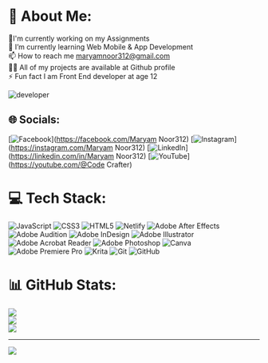 # 💫 About Me:
🔭I'm currently working on my Assignments<br>🌱 I’m currently learning Web Mobile & App Development<br>📫 How to reach me maryamnoor312@gmail.com<br>👨‍💻 All of my projects are available at Github profile<br>⚡ Fun fact I am Front End developer at age 12


![developer](https://github.com/user-attachments/assets/2bb5a04d-bbf0-488b-be1e-e15c6da73f1f)
## 🌐 Socials:
[![Facebook](https://img.shields.io/badge/Facebook-%231877F2.svg?logo=Facebook&logoColor=white)](https://facebook.com/Maryam Noor312) [![Instagram](https://img.shields.io/badge/Instagram-%23E4405F.svg?logo=Instagram&logoColor=white)](https://instagram.com/Maryam Noor312) [![LinkedIn](https://img.shields.io/badge/LinkedIn-%230077B5.svg?logo=linkedin&logoColor=white)](https://linkedin.com/in/Maryam Noor312) [![YouTube](https://img.shields.io/badge/YouTube-%23FF0000.svg?logo=YouTube&logoColor=white)](https://youtube.com/@Code Crafter) 




# 💻 Tech Stack:
![JavaScript](https://img.shields.io/badge/javascript-%23323330.svg?style=for-the-badge&logo=javascript&logoColor=%23F7DF1E) ![CSS3](https://img.shields.io/badge/css3-%231572B6.svg?style=for-the-badge&logo=css3&logoColor=white) ![HTML5](https://img.shields.io/badge/html5-%23E34F26.svg?style=for-the-badge&logo=html5&logoColor=white) ![Netlify](https://img.shields.io/badge/netlify-%23000000.svg?style=for-the-badge&logo=netlify&logoColor=#00C7B7) ![Adobe After Effects](https://img.shields.io/badge/Adobe%20After%20Effects-9999FF.svg?style=for-the-badge&logo=Adobe%20After%20Effects&logoColor=white) ![Adobe Audition](https://img.shields.io/badge/Adobe%20Audition-9999FF.svg?style=for-the-badge&logo=Adobe%20Audition&logoColor=white) ![Adobe InDesign](https://img.shields.io/badge/Adobe%20InDesign-49021F?style=for-the-badge&logo=adobeindesign&logoColor=FF3366) ![Adobe Illustrator](https://img.shields.io/badge/adobe%20illustrator-%23FF9A00.svg?style=for-the-badge&logo=adobe%20illustrator&logoColor=white) ![Adobe Acrobat Reader](https://img.shields.io/badge/Adobe%20Acrobat%20Reader-EC1C24.svg?style=for-the-badge&logo=Adobe%20Acrobat%20Reader&logoColor=white) ![Adobe Photoshop](https://img.shields.io/badge/adobe%20photoshop-%2331A8FF.svg?style=for-the-badge&logo=adobe%20photoshop&logoColor=white) ![Canva](https://img.shields.io/badge/Canva-%2300C4CC.svg?style=for-the-badge&logo=Canva&logoColor=white) ![Adobe Premiere Pro](https://img.shields.io/badge/Adobe%20Premiere%20Pro-9999FF.svg?style=for-the-badge&logo=Adobe%20Premiere%20Pro&logoColor=white) ![Krita](https://img.shields.io/badge/Krita-203759?style=for-the-badge&logo=krita&logoColor=EEF37B) ![Git](https://img.shields.io/badge/git-%23F05033.svg?style=for-the-badge&logo=git&logoColor=white) ![GitHub](https://img.shields.io/badge/github-%23121011.svg?style=for-the-badge&logo=github&logoColor=white)
# 📊 GitHub Stats:
![](https://github-readme-stats.vercel.app/api?username=MaryamNoor312&theme=dark&hide_border=false&include_all_commits=false&count_private=false)<br/>
![](https://github-readme-streak-stats.herokuapp.com/?user=MaryamNoor312&theme=dark&hide_border=false)<br/>
![](https://github-readme-stats.vercel.app/api/top-langs/?username=MaryamNoor312&theme=dark&hide_border=false&include_all_commits=false&count_private=false&layout=compact)

---
[![](https://visitcount.itsvg.in/api?id=MaryamNoor312&icon=0&color=0)](https://visitcount.itsvg.in)

<!-- Proudly created with GPRM ( https://gprm.itsvg.in ) -->
